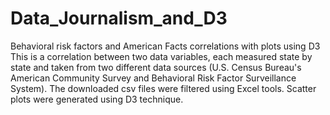 # Data_Journalism_and_D3
Behavioral risk factors and American Facts correlations with plots using D3
This is a correlation between two data variables, each measured state by state and taken from two different data sources (U.S. Census Bureau's American Community Survey and Behavioral Risk Factor Surveillance System). The downloaded csv files were filtered using Excel tools. Scatter plots were generated using D3 technique.
